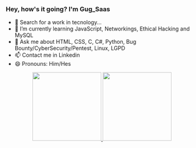 ### Hey, how's it going? I'm Gug_Saas

- 🔭 Search for a work in tecnology...
- 🌱 I’m currently learning JavaScript, Networkings, Ethical Hacking and MySQL
- 💬 Ask me about HTML, CSS, C, C#, Python, Bug Bounty/CyberSecurity/Pentest, Linux, LGPD
- 📫 Contact me in Linkedin
- 😄 Pronouns: Him/Hes

<div align="center">
  <a href="https://github.com/GugSaas">
  <img height="180em" src="https://github-readme-stats.vercel.app/api?username=GugSaas&show_icons=true&theme=nightowl&include_all_commits=true&count_private=true"/>
  <img height="180em" src="https://github-readme-stats.vercel.app/api/top-langs/?username=GugSaas&layout=compact&langs_count=7&theme=tokyonight"/>
</div>
